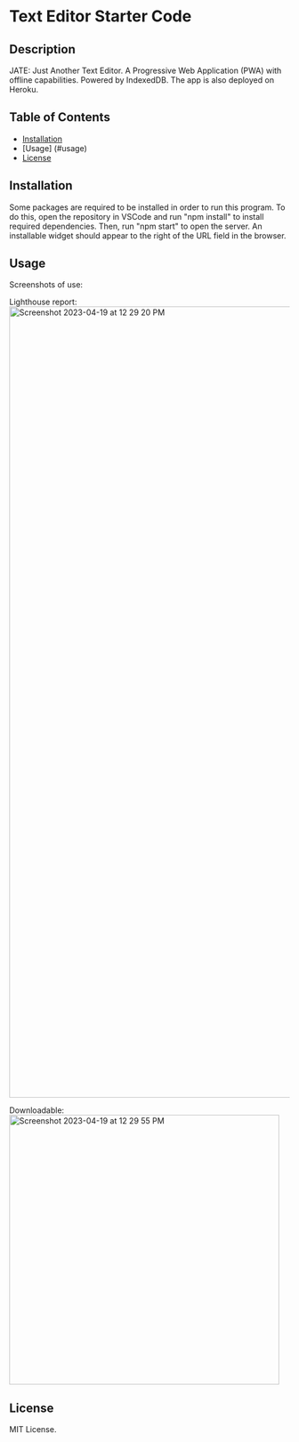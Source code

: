 # Text Editor Starter Code

## Description

JATE: Just Another Text Editor. A Progressive Web Application (PWA) with offline capabilities. Powered by IndexedDB. The app is also deployed on Heroku.

  ## Table of Contents

  - [Installation](#installation)
  - [Usage] (#usage)
  - [License](#license)

## Installation
Some packages are required to be installed in order to run this program. To do this, open the repository in VSCode and run "npm install" to install required dependencies. Then, run "npm start" to open the server. An installable widget should appear to the right of the URL field in the browser.

## Usage

Screenshots of use:

Lighthouse report: 
<img width="1423" alt="Screenshot 2023-04-19 at 12 29 20 PM" src="https://user-images.githubusercontent.com/117702694/233233213-c9a2b1f1-3608-4dbe-961b-e64a24f8e4e5.png">

Downloadable:
<img width="485" alt="Screenshot 2023-04-19 at 12 29 55 PM" src="https://user-images.githubusercontent.com/117702694/233233244-49b1ad34-0426-4193-be14-c69568eab191.png">


## License

MIT License.


